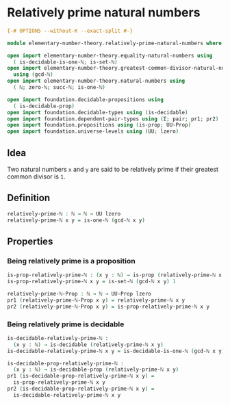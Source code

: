 # Relatively prime natural numbers

```agda
{-# OPTIONS --without-K --exact-split #-}

module elementary-number-theory.relatively-prime-natural-numbers where

open import elementary-number-theory.equality-natural-numbers using
  ( is-decidable-is-one-ℕ; is-set-ℕ)
open import elementary-number-theory.greatest-common-divisor-natural-numbers
  using (gcd-ℕ)
open import elementary-number-theory.natural-numbers using
  ( ℕ; zero-ℕ; succ-ℕ; is-one-ℕ)

open import foundation.decidable-propositions using
  ( is-decidable-prop)
open import foundation.decidable-types using (is-decidable)
open import foundation.dependent-pair-types using (Σ; pair; pr1; pr2)
open import foundation.propositions using (is-prop; UU-Prop)
open import foundation.universe-levels using (UU; lzero)
```

## Idea

Two natural numbers `x` and `y` are said to be relatively prime if their greatest common divisor is `1`.

## Definition

```agda
relatively-prime-ℕ : ℕ → ℕ → UU lzero
relatively-prime-ℕ x y = is-one-ℕ (gcd-ℕ x y)
```

## Properties

### Being relatively prime is a proposition

```agda
is-prop-relatively-prime-ℕ : (x y : ℕ) → is-prop (relatively-prime-ℕ x y)
is-prop-relatively-prime-ℕ x y = is-set-ℕ (gcd-ℕ x y) 1

relatively-prime-ℕ-Prop : ℕ → ℕ → UU-Prop lzero
pr1 (relatively-prime-ℕ-Prop x y) = relatively-prime-ℕ x y
pr2 (relatively-prime-ℕ-Prop x y) = is-prop-relatively-prime-ℕ x y
```

### Being relatively prime is decidable

```agda
is-decidable-relatively-prime-ℕ :
  (x y : ℕ) → is-decidable (relatively-prime-ℕ x y)
is-decidable-relatively-prime-ℕ x y = is-decidable-is-one-ℕ (gcd-ℕ x y)

is-decidable-prop-relatively-prime-ℕ :
  (x y : ℕ) → is-decidable-prop (relatively-prime-ℕ x y)
pr1 (is-decidable-prop-relatively-prime-ℕ x y) =
  is-prop-relatively-prime-ℕ x y
pr2 (is-decidable-prop-relatively-prime-ℕ x y) =
  is-decidable-relatively-prime-ℕ x y
```
